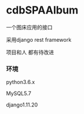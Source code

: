 # cdbSPAAlbum

一个图床应用的接口

采用django rest framework



项目和人 都有待改进



### 环境

python3.6.x

MySQL5.7

django1.11.20